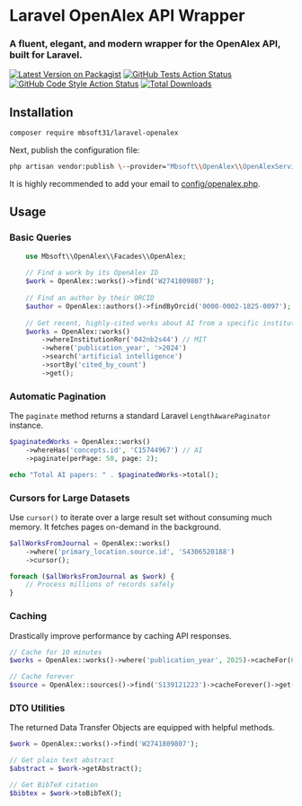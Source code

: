 # **Laravel OpenAlex API Wrapper**

### A fluent, elegant, and modern wrapper for the OpenAlex API, built for Laravel.

[![Latest Version on Packagist](https://img.shields.io/packagist/v/mbsoft31/laravel-openalex.svg?style=flat-square)](https://packagist.org/packages/mbsoft31/laravel-openalex)
[![GitHub Tests Action Status](https://img.shields.io/github/actions/workflow/status/mbsoft31/laravel-openalex/run-tests.yml?branch=main&label=tests&style=flat-square)](https://github.com/mbsoft31/laravel-openalex/actions?query=workflow%3Arun-tests+branch%3Amain)
[![GitHub Code Style Action Status](https://img.shields.io/github/actions/workflow/status/mbsoft31/laravel-openalex/fix-php-code-style-issues.yml?branch=main&label=code%20style&style=flat-square)](https://github.com/mbsoft31/laravel-openalex/actions?query=workflow%3A"Fix+PHP+code+style+issues"+branch%3Amain)
[![Total Downloads](https://img.shields.io/packagist/dt/mbsoft31/laravel-openalex.svg?style=flat-square)](https://packagist.org/packages/mbsoft31/laravel-openalex)


## **Installation**

```bash
composer require mbsoft31/laravel-openalex
```

Next, publish the configuration file:

```bash
php artisan vendor:publish \--provider="Mbsoft\\OpenAlex\\OpenAlexServiceProvider" \--tag="config"
```

It is highly recommended to add your email to [config/openalex.php](config/openalex.php).

## **Usage**

### **Basic Queries**

```php
    use Mbsoft\\OpenAlex\\Facades\\OpenAlex;
    
    // Find a work by its OpenAlex ID  
    $work = OpenAlex::works()->find('W2741809807');
    
    // Find an author by their ORCID  
    $author = OpenAlex::authors()->findByOrcid('0000-0002-1825-0097');
    
    // Get recent, highly-cited works about AI from a specific institution  
    $works = OpenAlex::works()  
        ->whereInstitutionRor('042nb2s44') // MIT  
        ->where('publication_year', '>2024')  
        ->search('artificial intelligence')  
        ->sortBy('cited_by_count')  
        ->get();
```

### **Automatic Pagination**

The `paginate` method returns a standard Laravel `LengthAwarePaginator` instance.

```php
$paginatedWorks = OpenAlex::works()  
    ->whereHas('concepts.id', 'C15744967') // AI  
    ->paginate(perPage: 50, page: 2);

echo "Total AI papers: " . $paginatedWorks->total();
```

### **Cursors for Large Datasets**

Use `cursor()` to iterate over a large result set without consuming much memory. It fetches pages on-demand in the background.

```php
$allWorksFromJournal = OpenAlex::works()  
    ->where('primary_location.source.id', 'S4306520188')  
    ->cursor();

foreach ($allWorksFromJournal as $work) {  
    // Process millions of records safely  
}
```

### **Caching**

Drastically improve performance by caching API responses.

```php
// Cache for 10 minutes  
$works = OpenAlex::works()->where('publication_year', 2025)->cacheFor(600)->get();

// Cache forever  
$source = OpenAlex::sources()->find('S139121223')->cacheForever()->get();
```
### **DTO Utilities**

The returned Data Transfer Objects are equipped with helpful methods.

```php
$work = OpenAlex::works()->find('W2741809807');

// Get plain text abstract  
$abstract = $work->getAbstract();

// Get BibTeX citation  
$bibtex = $work->toBibTeX();  
```
